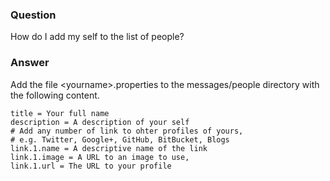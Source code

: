 ### Question
How do I add my self to the list of people?

### Answer
Add the file \<yourname>.properties to the messages/people directory with the following content.

	title = Your full name
	description = A description of your self
	# Add any number of link to ohter profiles of yours,
	# e.g. Twitter, Google+, GitHub, BitBucket, Blogs
	link.1.name = A descriptive name of the link
	link.1.image = A URL to an image to use,
	link.1.url = The URL to your profile
